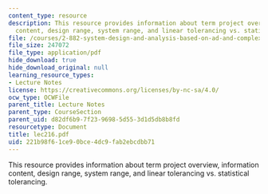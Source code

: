 ```yaml
---
content_type: resource
description: This resource provides information about term project overview, information
  content, design range, system range, and linear tolerancing vs. statistical tolerancing.
file: /courses/2-882-system-design-and-analysis-based-on-ad-and-complexity-theories-spring-2005/221b98f61ce90bce4dc9fab2ebcdbb71_lec216.pdf
file_size: 247072
file_type: application/pdf
hide_download: true
hide_download_original: null
learning_resource_types:
- Lecture Notes
license: https://creativecommons.org/licenses/by-nc-sa/4.0/
ocw_type: OCWFile
parent_title: Lecture Notes
parent_type: CourseSection
parent_uid: d82df6b9-7f23-9698-5d55-3d1d5db8b8fd
resourcetype: Document
title: lec216.pdf
uid: 221b98f6-1ce9-0bce-4dc9-fab2ebcdbb71
---
```

This resource provides information about term project overview, information content, design range, system range, and linear tolerancing vs. statistical tolerancing.